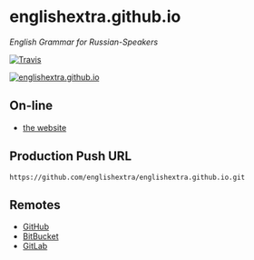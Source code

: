 # englishextra.github.io

*English Grammar for Russian-Speakers*

[![Travis](https://img.shields.io/travis/englishextra/englishextra.github.io.svg)](https://github.com/englishextra/englishextra.github.io)

[![englishextra.github.io](https://farm1.staticflickr.com/713/30676588744_d8e9120222_o.jpg)](https://englishextra.github.io/)

## On-line

 - [the website](https://englishextra.github.io/)

## Production Push URL

```
https://github.com/englishextra/englishextra.github.io.git
```

## Remotes

 - [GitHub](https://github.com/englishextra/englishextra.github.io)
 - [BitBucket](https://bitbucket.org/englishextra/englishextra.github.io)
 - [GitLab](https://gitlab.com/englishextra/englishextra.github.io)